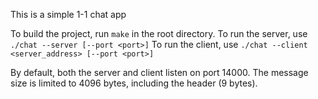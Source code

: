 This is a simple 1-1 chat app

To build the project, run `make` in the root directory.
To run the server, use `./chat --server [--port <port>]`
To run the client, use `./chat --client <server_address> [--port <port>]`

By default, both the server and client listen on port 14000.
The message size is limited to 4096 bytes, including the header (9 bytes).
